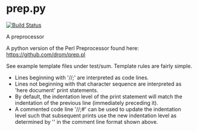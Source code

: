 prep.py
=======
[![Build Status](https://travis-ci.org/unmanifest/prep.py.png?branch=master)](https://travis-ci.org/unmanifest/prep.py)

A preprocessor

A python version of the Perl Preprocessor found here: https://github.com/drom/prep.pl

See example template files under test/sum. Template rules are fairly simple.
- Lines beginning with '//;' are interpreted as code lines.
- Lines not beginning with that character sequence are interpreted as 'here
  document' print statements.
- By default, the indentation level of the print statement will match the
  indentation of the previous line (immediately preceding it).
- A commented code line '//;<whitespace>#' can be used to update the
  indentation level such that subsequent prints use the new indentation level
  as determined by '<whitespace>' in the comment line format shown above.
